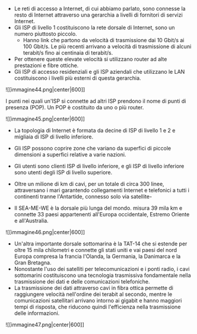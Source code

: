 - Le reti di accesso a Internet, di cui abbiamo parlato, sono connesse la resto di Internet attraverso una gerarchia a livelli di fornitori di servizi Internet.
- Gli ISP di livello 1 costituiscono la rete dorsale di Internet, sono un numero piuttosto piccolo.
	- Hanno link che partono da velocità di trasmissione dai 10 Gbit/s ai 100 Gbit/s. Le più recenti arrivano a velocità di trasmissione di alcuni terabit/s fino ai centinaia di terabit/s.
- Per ottenere queste elevate velocità si utilizzano router ad alte prestazioni e fibre ottiche. 
- Gli ISP di accesso residenziali e gli ISP aziendali che utilizzano le LAN costituiscono i livelli più esterni di questa gerarchia.

![[immagine44.png|center|600]]

I punti nei quali un'ISP si connette ad altri ISP prendono il nome di punti di presenza (POP). Un POP è costituito da uno o più router.

![[immagine45.png|center|600]]

- La topologia di Internet è formata da decine di ISP di livello 1 e 2 e migliaia di ISP di livello inferiore. 
- Gli ISP possono coprire zone che variano da superfici di piccole dimensioni a superfici relative a varie nazioni.
- Gli utenti sono clienti ISP di livello inferiore, e gli ISP di livello inferiore sono utenti degli ISP di livello superiore.

- Oltre un milione di km di cavi, per un totale di circa 300 linee, attraversano i mari garantendo collegamenti Internet e telefonici a tutti i continenti tranne l'Antartide, connesso solo via satellite-
- Il SEA-ME-WE è la dorsale più lunga del mondo. misura 39 mila km e connette 33 paesi appartenenti all'Europa occidentale, Estremo Oriente e all'Australia.

![[immagine46.png|center|600]]

- Un'altra importante dorsale sottomarina è la TAT-14 che si estende per oltre 15 mila chilometri e connette gli stati uniti e vai paesi del nord Europa compresa la francia l'Olanda, la Germania, la Danimarca e la Gran Bretagna.
- Nonostante l'uso dei satelliti per telecomunicazioni e i ponti radio, i cavi sottomarini costituiscono una tecnologia trasmissiva fondamentale nella trasmissione dei dati e delle comunicazioni telefoniche.
- La trasmissione dei dati attraverso cavi in fibra ottica permette di raggiungere velocità nell'ordine dei terabit al secondo, mentre le comunicazioni satellitari arrivano intorno ai gigabit e hanno maggiori tempi di risposta, che riducono quindi l'efficienza nella trasmissione delle informazioni.

![[immagine47.png|center|600]]
